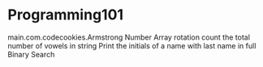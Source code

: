 # Programming101


main.com.codecookies.Armstrong Number
Array rotation
count the total number of vowels in string
Print the initials of a name with last name in full
Binary Search